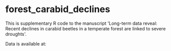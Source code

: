 # forest_carabid_declines
This is supplementary R code to the manuscript 'Long-term data reveal: Recent declines in carabid beetles in a temperate forest are linked to severe droughts'.

Data is available at:
